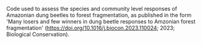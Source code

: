 Code used to assess the species and community level responses of Amazonian dung beetles to forest fragmentation, as published in the form 'Many losers and few winners in dung beetle responses to Amzonian forest fragmentation' (https://doi.org/10.1016/j.biocon.2023.110024; 2023; Biological Conservation).
